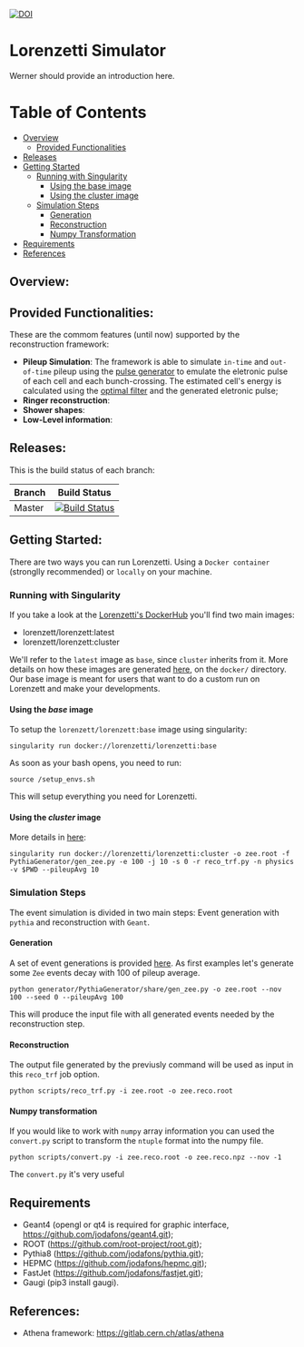 

[![DOI](https://zenodo.org/badge/248031762.svg)](https://zenodo.org/badge/latestdoi/248031762)

# Lorenzetti Simulator

Werner should provide an introduction here.

Table of Contents
=================

  * [Overview](#overview)
    * [Provided Functionalities](#provided-functionalities)
  * [Releases](#releases)
  * [Getting Started](#getting-started)
    * [Running with Singularity](#running-with-singularity)
      * [Using the base image](#using-the-base-image)
      * [Using the cluster image](#using-the-cluster-image)
    * [Simulation Steps](#simulation-steps)
      * [Generation](#generation)
      * [Reconstruction](#reconstruction)
      * [Numpy Transformation](#numpy-transformation)
  * [Requirements](#requirements)
  * [References](#references)


## Overview:



## Provided Functionalities:

These are the commom features (until now) supported by the reconstruction framework: 

- **Pileup Simulation**: The framework is able to simulate `in-time` and `out-of-time` pileup using the [pulse generator]() to emulate the eletronic pulse of each cell and each bunch-crossing. The estimated cell's energy is calculated using the [optimal filter]() and the generated eletronic pulse;
- **Ringer reconstruction**: 
- **Shower shapes**:
- **Low-Level information**:




## Releases:

This is the build status of each branch: 

|  Branch    | Build Status |
| ---------- | ------------ |
|   Master   |[![Build Status](https://travis-ci.org/jodafons/lorenzetti.svg?branch=master)](https://travisci.org/jodafons/lorenzetti)  |


## Getting Started:

There are two ways you can run Lorenzetti. Using a `Docker container` (stronglly recommended) or `locally` on your machine.

### Running with Singularity

If you take a look at the [Lorenzetti's DockerHub](https://hub.docker.com/r/lorenzetti/lorenzetti) you'll find two main images:

* lorenzett/lorenzett:latest
* lorenzett/lorenzett:cluster

We'll refer to the `latest` image as `base`, since `cluster` inherits from it. More details on how these images are generated [here](https://github.com/jodafons/lorenzetti/tree/master/docker), on the `docker/` directory. Our base image is meant for users that want to do a custom run on Lorenzett and make your developments. 

#### Using the *base* image

To setup the `lorenzett/lorenzett:base` image using singularity:

```
singularity run docker://lorenzetti/lorenzetti:base
```

As soon as your bash opens, you need to run:
```
source /setup_envs.sh
```
This will setup everything you need for Lorenzetti.


#### Using the *cluster* image

More details in [here](https://github.com/jodafons/lorenzetti/tree/master/docker/cluster):

```
singularity run docker://lorenzetti/lorenzetti:cluster -o zee.root -f PythiaGenerator/gen_zee.py -e 100 -j 10 -s 0 -r reco_trf.py -n physics -v $PWD --pileupAvg 10
```

### Simulation Steps

The event simulation is divided in two main steps: Event generation with `pythia` and reconstruction with `Geant`.

#### Generation

A set of event generations is provided [here](). As first examples let's generate some `Zee` events decay with 100 of pileup average.

```
python generator/PythiaGenerator/share/gen_zee.py -o zee.root --nov 100 --seed 0 --pileupAvg 100
```

This will produce the input file with all generated events needed by the reconstruction step.

#### Reconstruction

The output file generated by the previusly command will be used as input in this `reco_trf` job option. 

```
python scripts/reco_trf.py -i zee.root -o zee.reco.root
```

#### Numpy transformation

If you would like to work with `numpy` array information you can used the `convert.py` script to transform the `ntuple` format into the numpy file.  

```
python scripts/convert.py -i zee.reco.root -o zee.reco.npz --nov -1
```

The `convert.py` it's very useful 

## Requirements

- Geant4 (opengl or qt4 is required for graphic interface, https://github.com/jodafons/geant4.git);
- ROOT (https://github.com/root-project/root.git);
- Pythia8 (https://github.com/jodafons/pythia.git);
- HEPMC (https://github.com/jodafons/hepmc.git);
- FastJet (https://github.com/jodafons/fastjet.git);
- Gaugi (pip3 install gaugi).

## References:

- Athena framework: https://gitlab.cern.ch/atlas/athena


